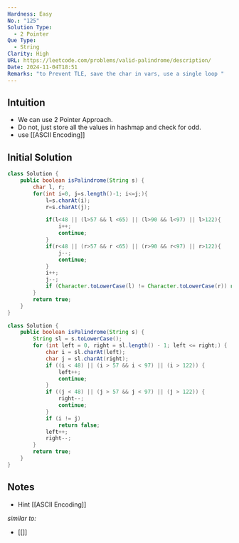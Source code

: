 ```yaml
---
Hardness: Easy
No.: "125"
Solution Type:
  - 2 Pointer
Que Type:
  - String
Clarity: High
URL: https://leetcode.com/problems/valid-palindrome/description/
Date: 2024-11-04T18:51
Remarks: "to Prevent TLE, save the char in vars, use a single loop "
---
```


## Intuition 
- We can use 2 Pointer Approach.
- Do not, just store all the values in hashmap and check for odd.
- use [[ASCII Encoding]] 

## Initial Solution

```Java
class Solution {
    public boolean isPalindrome(String s) {
        char l, r;
        for(int i=0, j=s.length()-1; i<=j;){
            l=s.charAt(i);
            r=s.charAt(j);

            if(l<48 || (l>57 && l <65) || (l>90 && l<97) || l>122){
                i++;
                continue;
            }
            if(r<48 || (r>57 && r <65) || (r>90 && r<97) || r>122){
                j--;
                continue;
            }
            i++;
            j--;
            if (Character.toLowerCase(l) != Character.toLowerCase(r)) return false;
        }
        return true;
    }
}
```

```java fold title="Uses an Extra String, but less messy"
class Solution {
    public boolean isPalindrome(String s) {
        String sl = s.toLowerCase();
        for (int left = 0, right = sl.length() - 1; left <= right;) {
            char i = sl.charAt(left);
            char j = sl.charAt(right);
            if ((i < 48) || (i > 57 && i < 97) || (i > 122)) {
                left++;
                continue;
            }
            if ((j < 48) || (j > 57 && j < 97) || (j > 122)) {
                right--;
                continue;
            }
            if (i != j)
                return false;
            left++;
            right--;
        }
        return true;
    }
}
```
## Notes

- Hint [[ASCII Encoding]]

*similar to:* 
- [[]]